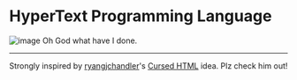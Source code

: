 # HyperText Programming Language
 ![image](https://user-images.githubusercontent.com/66799902/225806984-e32881ec-436c-4380-8e14-fccd781619be.png)
 Oh God what have I done.

---
Strongly inspired by [ryangjchandler](https://github.com/ryangjchandler)'s [Cursed HTML](https://github.com/ryangjchandler/cursed-html) idea. Plz check him out!
